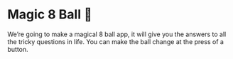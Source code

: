 # Magic 8 Ball 🎱

We’re going to make a magical 8 ball app, it will give you the answers to all the tricky questions in life. You can make the ball change at the press of a button. 

